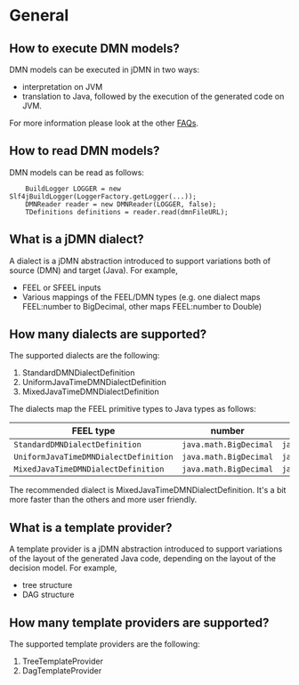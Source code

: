 # General

## How to execute DMN models?

DMN models can be executed in jDMN in two ways:
* interpretation on JVM
* translation to Java, followed by the execution of the generated code on JVM. 

For more information please look at the other [FAQs](index.md).

## How to read DMN models?

DMN models can be read as follows:

```
    BuildLogger LOGGER = new Slf4jBuildLogger(LoggerFactory.getLogger(...));
    DMNReader reader = new DMNReader(LOGGER, false);
    TDefinitions definitions = reader.read(dmnFileURL);
```

## What is a jDMN dialect?

A dialect is a jDMN abstraction introduced to support variations both of source (DMN) and target (Java). For example, 
* FEEL or SFEEL inputs
* Various mappings of the FEEL/DMN types (e.g. one dialect maps FEEL:number to BigDecimal, other maps FEEL:number to Double)

## How many dialects are supported?

The supported dialects are the following:
1. StandardDMNDialectDefinition
2. UniformJavaTimeDMNDialectDefinition
3. MixedJavaTimeDMNDialectDefinition

The dialects map the FEEL primitive types to Java types as follows:


FEEL type |	number | string	| boolean | date |	time | date and time | duration
----------|--------|--------|---------|------|-------|---------------|---------
```StandardDMNDialectDefinition``` | ```java.math.BigDecimal``` | ```java.lang.String``` | ```java.lang.Boolean``` | ```javax.xml.datatype.XMLGregorianCalendar``` | ```javax.xml.datatype.XMLGregorianCalendar``` | ```javax.xml.datatype.XMLGregorianCalendar``` | ```javax.xml.datatype.Duration```
```UniformJavaTimeDMNDialectDefinition``` | ```java.math.BigDecimal``` | ```java.lang.String``` | ```java.lang.Boolean``` | ```java.time.ZonedDateTime``` | ```java.time.ZonedDateTime``` | ```java.time.ZonedDateTime``` | ```javax.xml.datatype.Duration```
```MixedJavaTimeDMNDialectDefinition``` | ```java.math.BigDecimal``` | ```java.lang.String``` | ```java.lang.Boolean``` | ```java.time.LocalDate``` | ```java.time.OffsetTime``` | ```java.time.ZonedDateTime``` | ```javax.xml.datatype.Duration```

The recommended dialect is MixedJavaTimeDMNDialectDefinition. It's a bit more faster than the others and more user friendly.

## What is a template provider?

A template provider is a jDMN abstraction introduced to support variations of the layout of the generated Java code, depending on the layout of the decision model. For example, 
* tree structure
* DAG structure

## How many template providers are supported?

The supported template providers are the following:
1. TreeTemplateProvider
2. DagTemplateProvider
